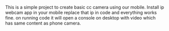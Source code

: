 This is a simple project to create basic cc camera using our mobile.
Install ip webcam app in your mobile
replace that ip in code and everything works fine.
on running code it will open a console on desktop with video which has same content as phone camera.

